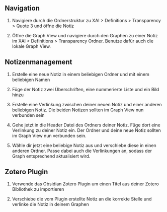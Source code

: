 ## Navigation

1. Navigiere durch die Ordnerstruktur zu XAI > Definitions > Transparency > Quote 3 und öffne die Notiz

2. Öffne die Graph View und navigiere durch den Graphen zu einer Notiz im XAI > Definitions > Transparency Ordner. Benutze dafür auch die lokale Graph View. 

## Notizenmanagement 

1. Erstelle eine neue Notiz in einem beliebigen Ordner und mit einem beliebigen Namen

2. Füge der Notiz zwei Überschriften, eine nummerierte Liste und ein Bild hinzu

3. Erstelle eine Verlinkung zwischen deiner neuen Notiz und einer anderen beliebigen Notiz. Die beiden Notizen sollten im Graph View nun verbunden sein

4. Gehe jetzt in die Header Datei des Ordners deiner Notiz. Füge dort eine Verlinkung zu deiner Notiz ein. Der Ordner und deine neue Notiz sollten im Graph View nun verbunden sein. 

5. Wähle dir jetzt eine beliebige Notiz aus und verschiebe diese in einen anderen Ordner. Passe dabei auch die Verlinkungen an, sodass der Graph entsprechend aktualisiert wird. 

## Zotero Plugin

1. Verwende das Obsidian Zotero Plugin um einen Titel aus deiner Zotero Bibliothek zu importieren

2. Verschiebe die vom Plugin erstellte Notiz an die korrekte Stelle und verlinke die Notiz in deinem Graphen